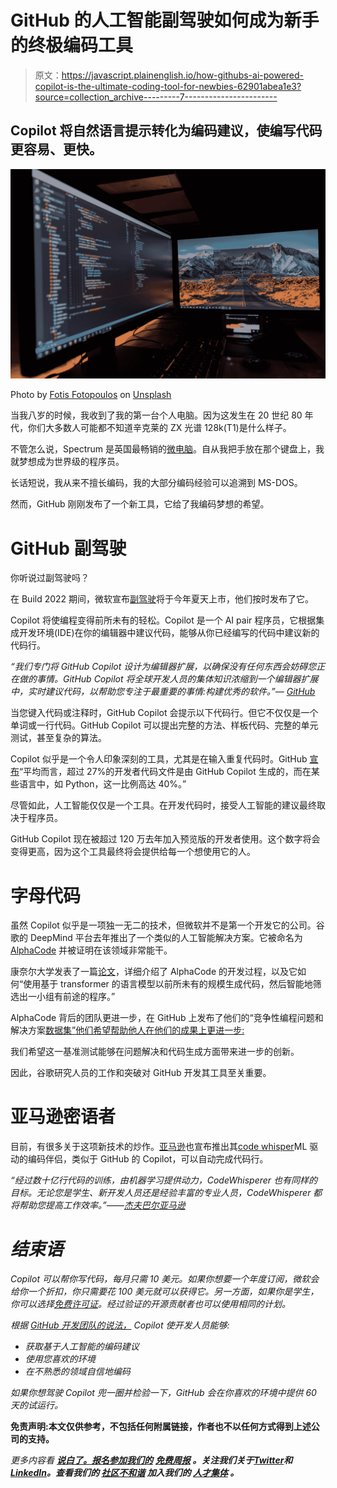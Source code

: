 # GitHub 的人工智能副驾驶如何成为新手的终极编码工具

> 原文：<https://javascript.plainenglish.io/how-githubs-ai-powered-copilot-is-the-ultimate-coding-tool-for-newbies-62901abea1e3?source=collection_archive---------7----------------------->

## Copilot 将自然语言提示转化为编码建议，使编写代码更容易、更快。

![](img/19c860a08233225eb80caf5147a55d5e.png)

Photo by [Fotis Fotopoulos](https://unsplash.com/@ffstop?utm_source=medium&utm_medium=referral) on [Unsplash](https://unsplash.com?utm_source=medium&utm_medium=referral)

当我八岁的时候，我收到了我的第一台个人电脑。因为这发生在 20 世纪 80 年代，你们大多数人可能都不知道辛克莱的 ZX 光谱 128k(T1)是什么样子。

不管怎么说，Spectrum 是英国最畅销的[微电脑](https://en.wikipedia.org/wiki/Microcomputer)。自从我把手放在那个键盘上，我就梦想成为世界级的程序员。

长话短说，我从来不擅长编码，我的大部分编码经验可以追溯到 MS-DOS。

然而，GitHub 刚刚发布了一个新工具，它给了我编码梦想的希望。

# GitHub 副驾驶

你听说过副驾驶吗？

在 Build 2022 期间，微软宣布[副驾驶](https://twitter.com/github/status/1539283958441160712?s=20&t=9rgPRmuCpSxdCy3zTd9-ww)将于今年夏天上市，他们按时发布了它。

Copilot 将使编程变得前所未有的轻松。Copilot 是一个 AI pair 程序员，它根据集成开发环境(IDE)在你的编辑器中建议代码，能够从你已经编写的代码中建议新的代码行。

*“我们专门将 GitHub Copilot 设计为编辑器扩展，以确保没有任何东西会妨碍您正在做的事情。GitHub Copilot 将全球开发人员的集体知识浓缩到一个编辑器扩展中，实时建议代码，以帮助您专注于最重要的事情:构建优秀的软件。”—* [*GitHub*](https://github.blog/2022-06-21-github-copilot-is-generally-available-to-all-developers/)

当您键入代码或注释时，GitHub Copilot 会提示以下代码行。但它不仅仅是一个单词或一行代码。GitHub Copilot 可以提出完整的方法、样板代码、完整的单元测试，甚至复杂的算法。

Copilot 似乎是一个令人印象深刻的工具，尤其是在输入重复代码时。GitHub [宣布](https://github.blog/2022-06-21-github-copilot-is-generally-available-to-all-developers/)“平均而言，超过 27%的开发者代码文件是由 GitHub Copilot 生成的，而在某些语言中，如 Python，这一比例高达 40%。”

尽管如此，人工智能仅仅是一个工具。在开发代码时，接受人工智能的建议最终取决于程序员。

GitHub Copilot 现在被超过 120 万去年加入预览版的开发者使用。这个数字将会变得更高，因为这个工具最终将会提供给每一个想使用它的人。

# 字母代码

虽然 Copilot 似乎是一项独一无二的技术，但微软并不是第一个开发它的公司。谷歌的 DeepMind 平台去年推出了一个类似的人工智能解决方案。它被命名为 [AlphaCode](https://www.deepmind.com/blog/competitive-programming-with-alphacode) 并被证明在该领域非常能干。

康奈尔大学发表了一篇[论文](https://arxiv.org/abs/2203.07814)，详细介绍了 AlphaCode 的开发过程，以及它如何“使用基于 transformer 的语言模型以前所未有的规模生成代码，然后智能地筛选出一小组有前途的程序。”

AlphaCode 背后的团队更进一步，在 GitHub 上发布了他们的“竞争性编程问题和解决方案[数据集”他们希望帮助他人在他们的成果上更进一步:](https://github.com/deepmind/code_contests)

我们希望这一基准测试能够在问题解决和代码生成方面带来进一步的创新。

因此，谷歌研究人员的工作和突破对 GitHub 开发其工具至关重要。

# 亚马逊密语者

目前，有很多关于这项新技术的炒作。[亚马逊](https://twitter.com/awscloud/status/1540013340457574401?s=20&t=fBAwENdHrhqH6bVjWRW8Lw)也宣布推出其[code whisper](https://aws.amazon.com/blogs/aws/now-in-preview-amazon-codewhisperer-ml-powered-coding-companion/)ML 驱动的编码伴侣，类似于 GitHub 的 Copilot，可以自动完成代码行。

*“经过数十亿行代码的训练，由机器学习提供动力，CodeWhisperer 也有同样的目标。无论您是学生、新开发人员还是经验丰富的专业人员，CodeWhisperer 都将帮助您提高工作效率。”——*[*杰夫巴尔*](https://aws.amazon.com/blogs/aws/author/jbarr/)*[*亚马逊*](https://aws.amazon.com/blogs/aws/now-in-preview-amazon-codewhisperer-ml-powered-coding-companion/)*

# *结束语*

*Copilot 可以帮你写代码，每月只需 10 美元。如果你想要一个年度订阅，微软会给你一个折扣，你只需要花 100 美元就可以获得它。另一方面，如果你是学生，你可以选择[免费许可证](https://docs.github.com/en/education/explore-the-benefits-of-teaching-and-learning-with-github-education/use-github-for-your-schoolwork/apply-for-a-student-developer-pack)。经过验证的开源贡献者也可以使用相同的计划。*

*根据 [GitHub 开发团队的说法，](https://github.blog/2022-06-21-github-copilot-is-generally-available-to-all-developers/) Copilot 使开发人员能够:*

*   *获取基于人工智能的编码建议*
*   *使用您喜欢的环境*
*   *在不熟悉的领域自信地编码*

*如果你想驾驶 Copilot 兜一圈并检验一下，GitHub 会在你喜欢的环境中提供 60 天的试运行。*

**免责声明:本文仅供参考，不包括任何附属链接，作者也不以任何方式得到上述公司的支持。**

**更多内容看* [***说白了。报名参加我们的***](https://plainenglish.io/) **[***免费周报***](http://newsletter.plainenglish.io/) *。关注我们关于*[***Twitter***](https://twitter.com/inPlainEngHQ)*和*[***LinkedIn***](https://www.linkedin.com/company/inplainenglish/)*。查看我们的* [***社区不和谐***](https://discord.gg/GtDtUAvyhW) *加入我们的* [***人才集体***](https://inplainenglish.pallet.com/talent/welcome) *。****
